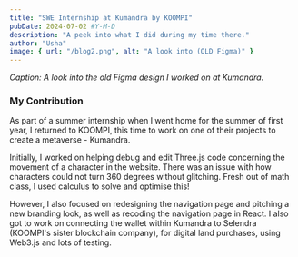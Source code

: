 ```yaml
---
title: "SWE Internship at Kumandra by KOOMPI"
pubDate: 2024-07-02 #Y-M-D
description: "A peek into what I did during my time there."
author: "Usha"
image: { url: "/blog2.png", alt: "A look into (OLD Figma)" }
---
```

*Caption: A look into the old Figma design I worked on at Kumandra.*

### My Contribution
As part of a summer internship when I went home for the summer of first year, I returned to KOOMPI, this time to work on one of their projects to create a metaverse - Kumandra. 

Initially, I worked on helping debug and edit Three.js code concerning the movement of a character in the website. There was an issue with how characters could not turn 360 degrees without glitching. Fresh out of math class, I used calculus to solve and optimise this!

However, I also focused on redesigning the navigation page and pitching a new branding look, as well as recoding the navigation page in React. I also got to work on connecting the wallet within Kumandra to Selendra (KOOMPI's sister blockchain company), for digital land purchases, using Web3.js and lots of testing.
